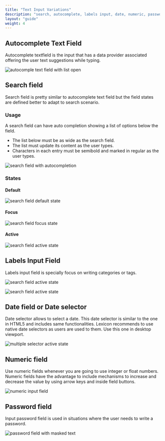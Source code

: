 ```yaml
---
title: "Text Input Variations"
description: "search, autocomplete, labels input, date, numeric, password"
layout: "guide"
weight: 4
---
```


## Autocomplete Text Field

Autocomplete textfield is the input that has a data provider associated offering the user text suggestions while typing.

![autocomple text field with list open](../../../images/AutocompleteTexfield.png)


## Search field

Search field is pretty similar to autocomplete text field but the field states are defined better to adapt to search scenario.

### Usage
A search field can have auto completion showing a list of options below the field.
* The list below must be as wide as the search field.
* The list must update its content as the user types.
* Characters in each entry must be semibold and marked in regular as the user types.

![search field with autocompletion](../../../images/SearchAutocomplete.png)

### States

#### Default

![search field default state](../../../images/InputSearch.png)

#### Focus

![search field focus state](../../../images/InputSearch+Focus.png)

#### Active

![search field active state](../../../images/InputSearch+Active.png)

## Labels Input Field

Labels input field is specially focus on writing categories or tags.

![search field active state](../../../images/LabelInputField.png)

![search field active state](../../../images/LabelInputFieldMultipleLines.png)


## Date field or Date selector

Date selector allows to select a date. This date selector is similar to the one in HTML5 and includes same functionalities. Lexicon recommends to use native date selectors as users are used to them. Use this one in desktop viewport.

![multiple selector active state](../../../images/DatePickerOpen.png)

## Numeric field

Use numeric fields whenever you are going to use integer or float numbers. Numeric fields have the advantage to include mechanisms to increase and decrease the value by using arrow keys and inside field buttons.

![numeric input field](../../../images/InputNumeric.png)


## Password field

Input password field is used in situations where the user needs to write a password.

![password field with masked text](../../../images/InputPassword.png)


